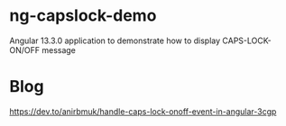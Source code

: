 # ng-capslock-demo  
Angular 13.3.0 application to demonstrate how to display CAPS-LOCK-ON/OFF message  

# Blog  
https://dev.to/anirbmuk/handle-caps-lock-onoff-event-in-angular-3cgp  
